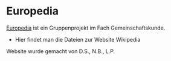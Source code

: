 # Europedia

[Europedia](https://europedia.info.gf/) ist ein Gruppenprojekt im Fach Gemeinschaftskunde.
- Hier findet man die Dateien zur Website Wikipedia

Website wurde gemacht von D.S., N.B., L.P.
